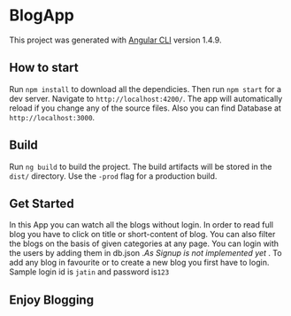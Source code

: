 # BlogApp

This project was generated with [Angular CLI](https://github.com/angular/angular-cli) version 1.4.9.

## How to start

Run `npm install` to download all the dependicies.
Then run `npm start` for a dev server. Navigate to `http://localhost:4200/`. The app will automatically reload if you change any of the source files.
Also you can find Database at `http://localhost:3000`.


## Build

Run `ng build` to build the project. The build artifacts will be stored in the `dist/` directory. Use the `-prod` flag for a production build.

## Get Started

In this App you can watch all the blogs without login.
In order to read full blog you have to click on title or short-content of blog.
You can also filter the blogs on the basis of given categories at any page.
You can login with the users by adding them in db.json ._As Signup is not implemented yet_ . 
To add any blog in favourite or to create a new blog you first have to login. Sample login id is `jatin` and password is`123`

## Enjoy Blogging
